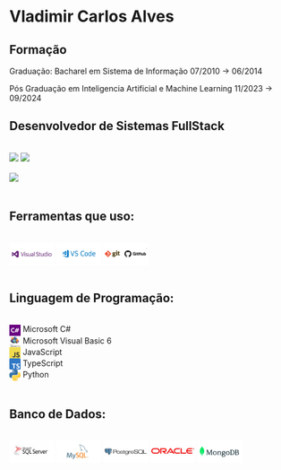 # Vladimir Carlos Alves
<div>
    <h2>Formação</h2>
    <p> Graduação: Bacharel em Sistema de Informação 07/2010 -> 06/2014</p>
    <p> Pós Graduação em Inteligencia Artificial e Machine Learning 11/2023 -> 09/2024</p>
</div>
<h2 style="display: inline_block">Desenvolvedor de Sistemas FullStack</h2>
<br/>
<div>
    <a href="https://www.linkedin.com/in/vladimirca2000" target="_blank"><img src="https://img.shields.io/badge/-linkedin-%230077B5?style=for-the-badge&logo=linkedin&logoColor=white" target="_blank"></a> 
    <a href = "mailto:vladimirca2000@gmail.com"><img src="https://img.shields.io/badge/-Gmail-%23333?style=for-the-badge&logo=gmail&logoColor=white" target="_blank"></a>
</div>
<br/>
<div>
    <img height="180em" src="https://github-readme-stats.vercel.app/api/top-langs/?username=vladimirca2000&layout=compact&langs_count=6&theme=tokyonight"/>
</div>
<br>
 <h2 style="display: inline_block">Ferramentas que uso:</h2> 
 <div style="display: inline_block"><br/> 
    <img align="center" alt="Visual_Studio" height="40" width="80" src="./imagem/visualStudio.jpg">
    <img align="center" alt="Visual_Studio_Code" height="40" width="80" src="./imagem/visualStudioCode.jpg">
    <img align="center" alt="Git-Github" height="40" width="80" src="./imagem/GitGitHub.jpg">
</div>
<br/>
 <h2 style="display: inline_block">Linguagem de Programação:</h2> 
 <div style="display: inline_block"><br/> 
    <div><img align="center" alt="C#" height="20" width="20" src="./imagem/cSharp.png"> Microsoft C#</div>
    <div><img align="center" alt="VB6" height="20" width="20" src="./imagem/VB6.jpg"> Microsoft Visual Basic 6</div>
    <div><img align="center" alt="JS" height="20" width="20" src="./imagem/JavaScript.png"> JavaScript</div>
    <div><img align="center" alt="TS" height="20" width="20" src="./imagem/Typescript.svg.png"> TypeScript</div>
    <div><img align="center" alt="Python" height="20" width="20" src="./imagem/python.jpg"> Python</div>
 </div>
 <br/>
<h2 style="display: inline_block">Banco de Dados:</h2> 
 <div style="display: inline_block"><br/> 
    <img align="center" alt="SqlServer" height="40" width="80" src="./imagem/SqlServer.jpg">
    <img align="center" alt="MySql" height="40" width="80" src="./imagem/MySql.jpg">
    <img align="center" alt="Postgresql" height="40" width="80" src="./imagem/Postgresql.jpg">
    <img align="center" alt="Oracle" height="40" width="80" src="./imagem/Oracle.jpg">
    <img align="center" alt="MongoDB" height="40" width="80" src="./imagem/MongoDB.jpg">
 </div>
 <br/>